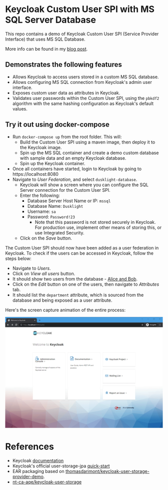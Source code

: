 # Keycloak Custom User SPI with MS SQL Server Database

This repo contains a demo of Keycloak Custom User SPI (Service Provider Interface) that uses MS SQL Database.

More info can be found in my [blog post](https://blog.dusklight.com/2022/01/keycloak-custom-user-storage-spi-with-sql-server-database.html).

## Demonstrates the following features

* Allows Keycloak to access users stored in a custom MS SQL database.
* Allows configuring MS SQL connection from Keycloak's admin user interface.
* Exposes custom user data as attributes in Keycloak.
* Validates user passwords within the Custom User SPI, using the `pbkdf2` algorithm with the same hashing configuration as Keycloak's default values.  

## Try it out using docker-compose

* Run `docker-compose up` from the root folder.  This will:
  * Build the Custom User SPI using a maven image, then deploy it to the Keycloak image.
  * Spin up the MS SQL container and create a demo custom database with sample data and an empty Keycloak database.
  * Spin up the Keycloak container.
* Once all containers have started, login to Keycloak by going to https://localhost:8080
* Navigate to *User Federation*, and select `dusklight-database`.
  * Keycloak will show a screen where you can configure the SQL Server connection for the Custom User SPI.
  * Enter the following:
    * Database Server Host Name or IP: `mssql`
    * Database Name: `Dusklight`
    * Username: `sa`
    * Password: `Password!23`
      * Note that this password is not stored securely in Keycloak.  For production use, implement other means of storing this, or use Integrated Security. 
  * Click on the *Save* button.

The Custom User SPI should now have been added as a user federation in Keycloak.  To check if the users can be accessed in Keycloak, follow the steps below: 
* Navigate to *Users*.
* Click on *View all users* button.
* It should show two users from the database - [Alice and Bob](https://en.wikipedia.org/wiki/Alice_and_Bob).
* Click on the *Edit* button on one of the users, then navigate to *Attributes* tab.
* It should list the `department` attribute, which is sourced from the database and being exposed as a user attribute.

Here's the screen capture animation of the entire process:

![Screen Animation](readme-images/CustomUserSPI-Animation.gif)

# References

* Keycloak [documentation](https://www.keycloak.org/docs/15.0/server_development/#_user-storage-spi)
* Keycloak's official user-storage-jpa [quick-start](https://github.com/keycloak/keycloak-quickstarts/tree/15.0.2/user-storage-jpa)
* EAR packaging based on [thomasdarimont/keycloak-user-storage-provider-demo](https://github.com/thomasdarimont/keycloak-user-storage-provider-demo).
* [nt-ca-aqe/keycloak-user-storage](https://github.com/nt-ca-aqe/keycloak-user-storage)
